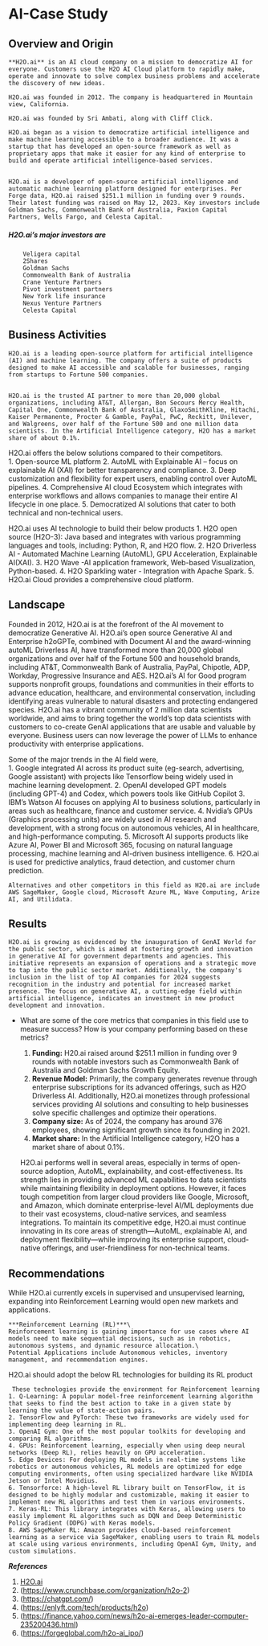 # AI-Case Study

## Overview and Origin


    **H2O.ai** is an AI cloud company on a mission to democratize AI for everyone. Customers use the H2O AI Cloud platform to rapidly make, operate and innovate to solve complex business problems and accelerate the discovery of new ideas.
  
    H2O.ai was founded in 2012. The company is headquartered in Mountain view, California.
  
    H2O.ai was founded by Sri Ambati, along with Cliff Click.
  
    H2O.ai began as a vision to democratize artificial intelligence and make machine learning accessible to a broader audience. It was a startup that has developed an open-source framework as well as proprietary apps that make it easier for any kind of enterprise to build and operate artificial intelligence-based services.
  

    H2O.ai is a developer of open-source artificial intelligence and automatic machine learning platform designed for enterprises. Per Forge data, H2O.ai raised $251.1 million in funding over 9 rounds. Their latest funding was raised on May 12, 2023. Key investors include Goldman Sachs, Commonwealth Bank of Australia, Paxion Capital Partners, Wells Fargo, and Celesta Capital.
   ##### H2O.ai’s major investors are
        Veligera capital
        2Shares
        Goldman Sachs
        Commonwealth Bank of Australia
        Crane Venture Partners
        Pivot investment partners
        New York life insurance	
        Nexus Venture Partners
        Celesta Capital

## Business Activities

  
    H2O.ai is a leading open-source platform for artificial intelligence (AI) and machine learning. The company offers a suite of products designed to make AI accessible and scalable for businesses, ranging from startups to Fortune 500 companies.

  
    H2O.ai is the trusted AI partner to more than 20,000 global organizations, including AT&T, Allergan, Bon Secours Mercy Health, Capital One, Commonwealth Bank of Australia, GlaxoSmithKline, Hitachi, Kaiser Permanente, Procter & Gamble, PayPal, PwC, Reckitt, Unilever, and Walgreens, over half of the Fortune 500 and one million data scientists. In the Artificial Intelligence category, H2O has a market share of about 0.1%. 

H2O.ai offers the below solutions compared to their competitors.  
    1.  Open-source ML platform 
    2.  AutoML with Explainable AI – focus on explainable AI (XAI) for better transparency and compliance.
    3.  Deep customization and flexibility for expert users, enabling control over AutoML pipelines.
    4.  Comprehensive AI cloud Ecosystem which integrates with enterprise workflows and allows companies to manage their           entire AI lifecycle in one place.
    5.  Democratized AI solutions that cater to both technical and non-technical users.
       
H2O.ai uses AI technologie to build their below products
    1. H2O open source (H2O-3): Java based and integrates with various programming languages and tools, including: Python, 
       R, and H2O flow.
    2. H2O Driverless AI - Automated Machine Learning (AutoML), GPU Acceleration, Explainable AI(XAI).
    3. H2O Wave -AI application framework, Web-based Visualization, Python-based.
    4. H2O Sparkling water - Integration with Apache Spark.
    5. H2O.ai Cloud provides a comprehensive cloud platform.

## Landscape

  
  Founded in 2012, H2O.ai is at the forefront of the AI movement to democratize Generative AI. H2O.ai’s open source          Generative AI and Enterprise h2oGPTe, combined with Document AI and the award-winning autoML Driverless AI, have           transformed more than 20,000 global organizations and over half of the Fortune 500 and household brands, including         AT&T, Commonwealth Bank of Australia, PayPal, Chipotle, ADP, Workday, Progressive Insurance and AES. H2O.ai’s AI for       Good program supports nonprofit groups, foundations and communities in their efforts to advance education,                 healthcare, and environmental conservation, including identifying areas vulnerable to natural disasters and                protecting endangered species. H2O.ai has a vibrant community of 2 million data scientists worldwide, and aims to          bring together the world’s top data scientists with customers to co-create GenAI applications that are usable and          valuable by everyone. Business users can now leverage the power of LLMs to enhance productivity with enterprise            applications.

Some of the major trends in the AI field were,  
    1.	Google integrated AI across its product suite (eg-search, advertising, Google assistant) with projects like Tensorflow being widely used in machine learning development.
    2.	OpenAI developed GPT models (including GPT-4) and Codex, which powers tools like GitHub Copilot
    3.	IBM’s Watson AI focuses on applying AI to business solutions, particularly in areas such as healthcare, finance and customer service.
    4.	Nvidia’s GPUs (Graphics processing units) are widely used in AI research and development, with a strong focus on autonomous vehicles, AI in healthcare, and high-performance computing.
    5.	Microsoft AI supports products like Azure AI, Power BI and Microsoft 365, focusing on natural language processing, machine learning and AI-driven business intelligence.
    6.	H2O.ai is used for predictive analytics, fraud detection, and customer churn prediction.

    Alternatives and other competitors in this field as H20.ai are include AWS SageMaker, Google cloud, Microsoft Azure ML, Wave Computing, Arize AI, and Utilidata.

## Results

  
    H2O.ai is growing as evidenced by the inauguration of GenAI World for the public sector, which is aimed at fostering growth and innovation in generative AI for government departments and agencies. This initiative represents an expansion of operations and a strategic move to tap into the public sector market. Additionally, the company's inclusion in the list of top AI companies for 2024 suggests recognition in the industry and potential for increased market presence. The focus on generative AI, a cutting-edge field within artificial intelligence, indicates an investment in new product development and innovation.

* What are some of the core metrics that companies in this field use to measure success? How is your company performing based on these metrics?
  
    1.	**Funding:** H20.ai raised around $251.1 million in funding over 9 rounds with notable investors such as Commonwealth Bank of Australia and Goldman Sachs Growth Equity.
    2.	**Revenue Model:** Primarily, the company generates revenue through enterprise subscriptions for its advanced offerings, such as H2O Driverless AI. Additionally, H2O.ai monetizes through professional services providing AI solutions and consulting to help businesses solve specific challenges and optimize their operations.
    3.	**Company size:** As of 2024, the company has around 376 employees, showing significant growth since its founding in 2021.
    4.	**Market share:** In the Artificial Intelligence category, H2O has a market share of about 0.1%. 

  
   H2O.ai performs well in several areas, especially in terms of open-source adoption, AutoML, explainability, and cost-effectiveness. Its strength lies in providing advanced ML capabilities to data scientists while maintaining flexibility in deployment options. However, it faces tough competition from larger cloud providers like Google, Microsoft, and Amazon, which dominate enterprise-level AI/ML deployments due to their vast ecosystems, cloud-native services, and seamless integrations.
  To maintain its competitive edge, H2O.ai must continue innovating in its core areas of strength—AutoML, explainable AI, and deployment flexibility—while improving its enterprise support, cloud-native offerings, and user-friendliness for non-technical teams.
  
## Recommendations


   While H2O.ai currently excels in supervised and unsupervised learning, expanding into Reinforcement Learning would open new markets and applications.
   
    ***Reinforcement Learning (RL)***\
    Reinforcement learning is gaining importance for use cases where AI models need to make sequential decisions, such as in robotics, autonomous systems, and dynamic resource allocation.\ 
    Potential Applications include Autonomous vehicles, inventory management, and recommendation engines.

H2O.ai should adopt the below  RL technologies for building its RL product

  
     These technologies provide the environment for Reinforcement learning	
    1. Q-Learning: A popular model-free reinforcement learning algorithm that seeks to find the best action to take in a given state by learning the value of state-action pairs.
    2. TensorFlow and PyTorch: These two frameworks are widely used for implementing deep learning in RL.
    3. OpenAI Gym: One of the most popular toolkits for developing and comparing RL algorithms.
    4. GPUs: Reinforcement learning, especially when using deep neural networks (Deep RL), relies heavily on GPU acceleration.
    5. Edge Devices: For deploying RL models in real-time systems like robotics or autonomous vehicles, RL models are optimized for edge computing environments, often using specialized hardware like NVIDIA Jetson or Intel Movidius.
    6. Tensorforce: A high-level RL library built on TensorFlow, it is designed to be highly modular and customizable, making it easier to implement new RL algorithms and test them in various environments.
    7. Keras-RL: This library integrates with Keras, allowing users to easily implement RL algorithms such as DQN and Deep Deterministic Policy Gradient (DDPG) with Keras models.
    8. AWS SageMaker RL: Amazon provides cloud-based reinforcement learning as a service via SageMaker, enabling users to train RL models at scale using various environments, including OpenAI Gym, Unity, and custom simulations.
       
***References***
1. [H2O.ai](https://h2o.ai/)
2. (https://www.crunchbase.com/organization/h2o-2)
3. (https://chatgpt.com/)
4. (https://enlyft.com/tech/products/h2o)
5. (https://finance.yahoo.com/news/h2o-ai-emerges-leader-computer-235200436.html)
6. (https://forgeglobal.com/h2o-ai_ipo/)
